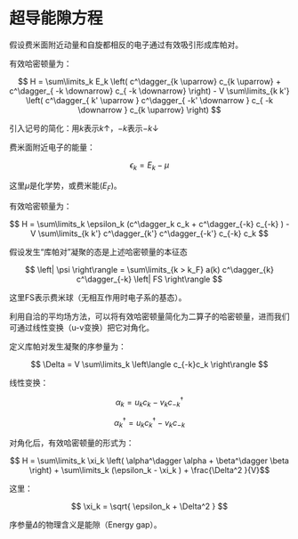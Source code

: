# 超导能隙方程

假设费米面附近动量和自旋都相反的电子通过有效吸引形成库帕对。

有效哈密顿量为：

$$ H = \sum\limits_k E_k \left( c^\dagger_{k \uparrow} c_{k \uparrow} + c^\dagger_{ -k \downarrow} c_{ -k \downarrow} \right) - V \sum\limits_{k k'} \left( c^\dagger_{ k' \uparrow } c^\dagger_{  -k' \downarrow } c_{ -k \downarrow }   c_{k \uparrow}   \right) $$

引入记号的简化：用$k$表示$k \uparrow$，$-k$表示$-k \downarrow$

费米面附近电子的能量：

$$ \epsilon_k = E_k - \mu  $$

这里$\mu$是化学势，或费米能($E_F$)。

有效哈密顿量为：

$$ H = \sum\limits_k \epsilon_k (c^\dagger_k c_k + c^\dagger_{-k} c_{-k}  ) - V \sum\limits_{k k'} c^\dagger_{k'} c^\dagger_{-k'} c_{-k} c_k $$

假设发生“库帕对”凝聚的态是上述哈密顿量的本征态

$$ \left| \psi \right\rangle = \sum\limits_{k > k_F}  a(k)  c^\dagger_{k} c^\dagger_{-k} \left| FS \right\rangle  $$

这里FS表示费米球（无相互作用时电子系的基态）。

利用自洽的平均场方法，可以将有效哈密顿量简化为二算子的哈密顿量，进而我们可通过线性变换（u-v变换）把它对角化。

定义库帕对发生凝聚的序参量为：

$$ \Delta = V \sum\limits_k \left\langle c_{-k}c_k  \right\rangle  $$

线性变换：

$$ \alpha_k = u_k c_k - v_k c^\dagger_{-k} $$

$$ \alpha^\dagger_k = u_k c^\dagger_k - v_k c_{-k} $$

对角化后，有效哈密顿量的形式为：

$$ H = \sum\limits_k \xi_k \left( \alpha^\dagger \alpha + \beta^\dagger \beta  \right) + \sum\limits_k (\epsilon_k - \xi_k ) + \frac{\Delta^2 }{V}$$

这里：

$$ \xi_k = \sqrt{ \epsilon_k + \Delta^2 } $$

序参量$\Delta$的物理含义是能隙（Energy gap）。



